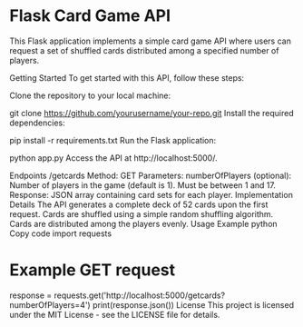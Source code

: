 # Flask Card Game API
This Flask application implements a simple card game API where users can request a set of shuffled cards distributed among a specified number of players.

Getting Started
To get started with this API, follow these steps:

Clone the repository to your local machine:

git clone https://github.com/yourusername/your-repo.git
Install the required dependencies:


pip install -r requirements.txt
Run the Flask application:


python app.py
Access the API at http://localhost:5000/.

Endpoints
/getcards
Method: GET
Parameters:
numberOfPlayers (optional): Number of players in the game (default is 1). Must be between 1 and 17.
Response:
JSON array containing card sets for each player.
Implementation Details
The API generates a complete deck of 52 cards upon the first request.
Cards are shuffled using a simple random shuffling algorithm.
Cards are distributed among the players evenly.
Usage Example
python
Copy code
import requests

# Example GET request
response = requests.get('http://localhost:5000/getcards?numberOfPlayers=4')
print(response.json())
License
This project is licensed under the MIT License - see the LICENSE file for details.
